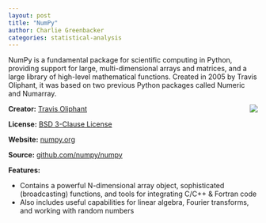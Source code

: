 ```yaml
---
layout: post
title: "NumPy"
author: Charlie Greenbacker
categories: statistical-analysis
---
```

NumPy is a fundamental package for scientific computing in Python, providing support for large, multi-dimensional arrays and matrices, and a large library of high-level mathematical functions. Created in 2005 by Travis Oliphant, it was based on two previous Python packages called Numeric and Numarray.

[<img style="float: right" src="{{ site.url }}/img/numpy_logo.png" />](http://www.numpy.org/)

__Creator:__ [Travis Oliphant](https://twitter.com/teoliphant)

__License:__ [BSD 3-Clause License](http://opensource.org/licenses/BSD-3-Clause)

__Website:__ [numpy.org](http://www.numpy.org/)

__Source:__ [github.com/numpy/numpy](https://github.com/numpy/numpy)

__Features:__

* Contains a powerful N-dimensional array object, sophisticated (broadcasting) functions, and tools for integrating C/C++ & Fortran code
* Also includes useful capabilities for linear algebra, Fourier transforms, and working with random numbers
